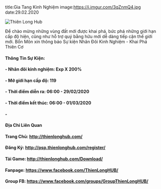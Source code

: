 title:Gia Tang Kinh Nghiệm
image:https://i.imgur.com/3qZnmQ4.jpg
date:29.02.2020

![Thiên Long Hub](https://i.imgur.com/3qZnmQ4.jpg)

Để chào mừng những vùng đất mới được khai phá, bức phá những giới hạn cấp độ hiện, cũng như hỗ trợ quý bằng hữu mới dễ dàng tiếp cận thế giới mới. 
Bổn Môn xin thông báo Sự kiện Nhân Đôi Kinh Nghiệm - Khai Phá Thiên Cơ

#### Thông Tin Sự Kiện:
#### - Nhân đôi kinh nghiệm: Exp X 200%
#### - Mở giới hạn cấp độ: 119
#### - Thời điểm diễn ra: 06:00 - 29/02/2020
#### - Thời điểm kết thúc: 06:00 - 01/03/2020

#### -
#### Địa Chỉ Liên Quan
#### Trang Chủ: http://thienlonghub.com/
#### Đăng Ký: http://psp.thienlonghub.com/register/
#### Tải Game: http://thienlonghub.com/Download/
#### Fanpage: https://www.facebook.com/ThienLongHUB/
#### Group FB: https://www.facebook.com/groups/GroupThienLongHUB/
